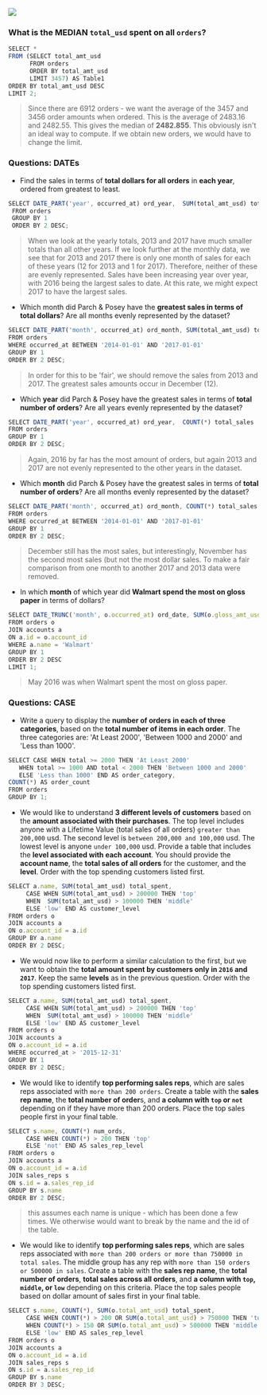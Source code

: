 
![](https://video.udacity-data.com/topher/2017/October/59e946e7_erd/erd.png)

### What is the MEDIAN **`total_usd`** spent on all **`orders`**?
```javascript
SELECT *
FROM (SELECT total_amt_usd
      FROM orders
      ORDER BY total_amt_usd
      LIMIT 3457) AS Table1
ORDER BY total_amt_usd DESC
LIMIT 2;
```

> Since there are 6912 orders - we want the average of the 3457 and 3456 order amounts when ordered. This is the average of 2483.16 and 2482.55. This gives the median of **2482.855**. This obviously isn't an ideal way to compute. If we obtain new orders, we would have to change the limit. 

### Questions: DATEs

- Find the sales in terms of **total dollars for all orders** in **each year**, ordered from greatest to least.

```javascript
SELECT DATE_PART('year', occurred_at) ord_year,  SUM(total_amt_usd) total_spent
 FROM orders
 GROUP BY 1
 ORDER BY 2 DESC;
```
> When we look at the yearly totals, 2013 and 2017 have much smaller totals than all other years. If we look further at the monthly data, we see that for 2013 and 2017 there is only one month of sales for each of these years (12 for 2013 and 1 for 2017). Therefore, neither of these are evenly represented. Sales have been increasing year over year, with 2016 being the largest sales to date. At this rate, we might expect 2017 to have the largest sales.

- Which month did Parch & Posey have the **greatest sales in terms of total dollars**? Are all months evenly represented by the dataset?

```javascript
SELECT DATE_PART('month', occurred_at) ord_month, SUM(total_amt_usd) total_spent
FROM orders
WHERE occurred_at BETWEEN '2014-01-01' AND '2017-01-01'
GROUP BY 1
ORDER BY 2 DESC; 
```
> In order for this to be 'fair', we should remove the sales from 2013 and 2017. The greatest sales amounts occur in December (12).

- Which **year** did Parch & Posey have the greatest sales in terms of **total number of orders**? Are all years evenly represented by the dataset?

```javascript
SELECT DATE_PART('year', occurred_at) ord_year,  COUNT(*) total_sales
FROM orders
GROUP BY 1
ORDER BY 2 DESC;
```
> Again, 2016 by far has the most amount of orders, but again 2013 and 2017 are not evenly represented to the other years in the dataset.

- Which **month** did Parch & Posey have the greatest sales in terms of **total number of orders**? Are all months evenly represented by the dataset?

```javascript
SELECT DATE_PART('month', occurred_at) ord_month, COUNT(*) total_sales
FROM orders
WHERE occurred_at BETWEEN '2014-01-01' AND '2017-01-01'
GROUP BY 1
ORDER BY 2 DESC; 
```
> December still has the most sales, but interestingly, November has the second most sales (but not the most dollar sales. To make a fair comparison from one month to another 2017 and 2013 data were removed.

- In which **month** of which year did **Walmart spend the most on gloss paper** in terms of dollars?

```javascript
SELECT DATE_TRUNC('month', o.occurred_at) ord_date, SUM(o.gloss_amt_usd) tot_spent
FROM orders o 
JOIN accounts a
ON a.id = o.account_id
WHERE a.name = 'Walmart'
GROUP BY 1
ORDER BY 2 DESC
LIMIT 1;
```
> May 2016 was when Walmart spent the most on gloss paper.

### Questions: CASE

- Write a query to display the **number of orders in each of three categories**, based on the **total number of items in each order**. The three categories are: 'At Least 2000', 'Between 1000 and 2000' and 'Less than 1000'.

```javascript
SELECT CASE WHEN total >= 2000 THEN 'At Least 2000'
   WHEN total >= 1000 AND total < 2000 THEN 'Between 1000 and 2000'
   ELSE 'Less than 1000' END AS order_category,
COUNT(*) AS order_count
FROM orders
GROUP BY 1;
```

- We would like to understand **3 different levels of customers** based on the **amount associated with their purchases**. The top level includes anyone with a Lifetime Value (total sales of all orders) `greater than 200,000` usd. The second level is `between 200,000 and 100,000` usd. The lowest level is anyone `under 100,000` usd. Provide a table that includes the **level associated with each account**. You should provide the **account name**, the **total sales of all orders** for the customer, and the **level**. Order with the top spending customers listed first.

```javascript
SELECT a.name, SUM(total_amt_usd) total_spent, 
     CASE WHEN SUM(total_amt_usd) > 200000 THEN 'top'
     WHEN  SUM(total_amt_usd) > 100000 THEN 'middle'
     ELSE 'low' END AS customer_level
FROM orders o
JOIN accounts a
ON o.account_id = a.id 
GROUP BY a.name
ORDER BY 2 DESC;
```

- We would now like to perform a similar calculation to the first, but we want to obtain the **total amount spent by customers only in `2016` and `2017`**. Keep the same **levels** as in the previous question. Order with the top spending customers listed first.

```javascript
SELECT a.name, SUM(total_amt_usd) total_spent, 
     CASE WHEN SUM(total_amt_usd) > 200000 THEN 'top'
     WHEN  SUM(total_amt_usd) > 100000 THEN 'middle'
     ELSE 'low' END AS customer_level
FROM orders o
JOIN accounts a
ON o.account_id = a.id
WHERE occurred_at > '2015-12-31' 
GROUP BY 1
ORDER BY 2 DESC;
```

- We would like to identify **top performing sales reps**, which are sales reps associated with `more than 200 orders`. Create a table with the **sales rep name**, the **total number of order**s, and **a column with `top` or `not`** depending on if they have more than 200 orders. Place the top sales people first in your final table.

```javascript
SELECT s.name, COUNT(*) num_ords,
     CASE WHEN COUNT(*) > 200 THEN 'top'
     ELSE 'not' END AS sales_rep_level
FROM orders o
JOIN accounts a
ON o.account_id = a.id 
JOIN sales_reps s
ON s.id = a.sales_rep_id
GROUP BY s.name
ORDER BY 2 DESC;
```
> this assumes each name is unique - which has been done a few times. We otherwise would want to break by the name and the id of the table.

- We would like to identify **top performing sales reps**, which are sales reps associated with `more than 200 orders or more than 750000 in total sales`. The middle group has any rep with `more than 150 orders or 500000 in sales`. Create a table with the **sales rep name**, the **total number of orders**, **total sales across all orders**, and **a column with `top`, `middle`, or `low`** depending on this criteria. Place the top sales people based on dollar amount of sales first in your final table.

```javascript
SELECT s.name, COUNT(*), SUM(o.total_amt_usd) total_spent, 
     CASE WHEN COUNT(*) > 200 OR SUM(o.total_amt_usd) > 750000 THEN 'top'
     WHEN COUNT(*) > 150 OR SUM(o.total_amt_usd) > 500000 THEN 'middle'
     ELSE 'low' END AS sales_rep_level
FROM orders o
JOIN accounts a
ON o.account_id = a.id 
JOIN sales_reps s
ON s.id = a.sales_rep_id
GROUP BY s.name
ORDER BY 3 DESC;
```


